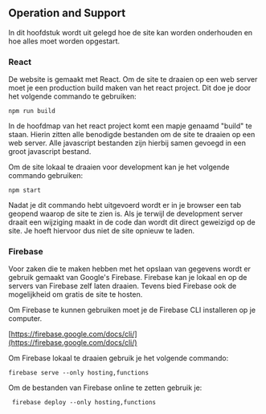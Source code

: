 ## Operation and Support
In dit hoofdstuk wordt uit gelegd hoe de site kan worden onderhouden en hoe alles moet worden opgestart.

### React
De website is gemaakt met React. Om de site te draaien op een web server moet je een production build maken van het react project. Dit doe je door het volgende commando te gebruiken:

```npm run build```

In de hoofdmap van het react project komt een mapje genaamd "build" te staan. Hierin zitten alle benodigde bestanden om de site te draaien op een web server. Alle javascript bestanden zijn hierbij samen gevoegd in een groot javascript bestand.

Om de site lokaal te draaien voor development kan je het volgende commando gebruiken:

```npm start```

Nadat je dit commando hebt uitgevoerd wordt er in je browser een tab geopend waarop de site te zien is. Als je terwijl de development server draait een wijziging maakt in de code dan wordt dit direct geweizigd op de site. Je hoeft hiervoor dus niet de site opnieuw te laden.

### Firebase
Voor zaken die te maken hebben met het opslaan van gegevens wordt er gebruik gemaakt van Google's Firebase. Firebase kan je lokaal en op de servers van Firebase zelf laten draaien. Tevens bied Firebase ook de mogelijkheid om gratis de site te hosten.

Om Firebase te kunnen gebruiken moet je de Firebase CLI installeren op je computer.

[https://firebase.google.com/docs/cli/](https://firebase.google.com/docs/cli/)

Om Firebase lokaal te draaien gebruik je het volgende commando:

```firebase serve --only hosting,functions```

Om de bestanden van Firebase online te zetten gebruik je:

``` firebase deploy --only hosting,functions```

